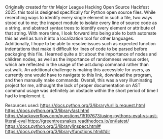 Originally created for thr Major League Hacking Open Source Hackfest 2025, this tool is designed specifically for Python open source files. While reserching ways to identify every single element in such a file, 
two ways stood out to me; the inspect module to isolate every line of source code as a string, and abstract syntax trees to identify every element or attribute of that string. With more time, I look forward into being 
able to both automate this as well as turn it into a localization tool for other languages. Additionally, I hope to be able to resolve issues such as expected function indentations that make it difficult for lines of 
code to be parsed before packaging this file. I learned quite a bit about the importance of nodes and children nodes, as well as the importance of randomness versus order, which are reflected in the usage of the 
ast.dump command rather than ast.walk. An additional challenge is making this accessible for users, as currently one would have to navigate to this link, download the program, and then manaully make commands. Overall,
this was a very illuminating project for me, althought the lack of proper documentation on AST command usage was definitely an obstacle within the short period of time I had to implement it.

Resources used:
  https://docs.python.org/3/library/urllib.request.html
  https://docs.python.org/3/library/ast.html
  https://stackoverflow.com/questions/15197673/using-pythons-eval-vs-ast-literal-eval
  https://greentreesnakes.readthedocs.io/en/latest/
  https://docs.python.org/3/library/inspect.html#
  https://docs.python.org/3/library/functions.html#dir
